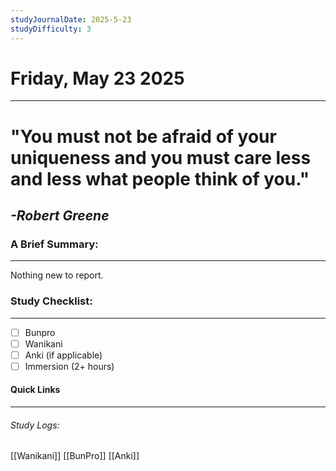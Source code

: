 ```yaml
---
studyJournalDate: 2025-5-23
studyDifficulty: 3
---
```


# Friday, May 23 2025
---
# "You must not be afraid of your uniqueness and you must care less and less what people think of you."

## *-Robert Greene*


### A Brief Summary:
---
Nothing new to report.

### Study Checklist:
---
- [ ] Bunpro
- [ ] Wanikani
- [ ] Anki (if applicable)
- [ ] Immersion (2+ hours)

#### Quick Links
---
###### Study Logs:
[[Wanikani]]
[[BunPro]]
[[Anki]]